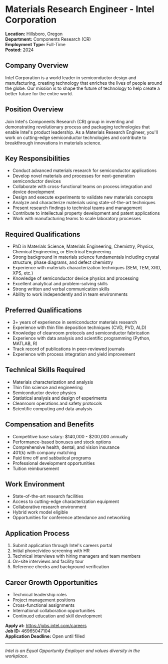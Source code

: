 # Materials Research Engineer - Intel Corporation

**Location:** Hillsboro, Oregon  
**Department:** Components Research (CR)  
**Employment Type:** Full-Time  
**Posted:** 2024  

## Company Overview

Intel Corporation is a world leader in semiconductor design and manufacturing, creating technology that enriches the lives of people around the globe. Our mission is to shape the future of technology to help create a better future for the entire world.

## Position Overview

Join Intel's Components Research (CR) group in inventing and demonstrating revolutionary process and packaging technologies that enable Intel's product leadership. As a Materials Research Engineer, you'll work on cutting-edge semiconductor technologies and contribute to breakthrough innovations in materials science.

## Key Responsibilities

- Conduct advanced materials research for semiconductor applications
- Develop novel materials and processes for next-generation semiconductor devices
- Collaborate with cross-functional teams on process integration and device development
- Design and execute experiments to validate new materials concepts
- Analyze and characterize materials using state-of-the-art techniques
- Present research findings to technical teams and management
- Contribute to intellectual property development and patent applications
- Work with manufacturing teams to scale laboratory processes

## Required Qualifications

- PhD in Materials Science, Materials Engineering, Chemistry, Physics, Chemical Engineering, or Electrical Engineering
- Strong background in materials science fundamentals including crystal structure, phase diagrams, and defect chemistry
- Experience with materials characterization techniques (SEM, TEM, XRD, XPS, etc.)
- Knowledge of semiconductor device physics and processing
- Excellent analytical and problem-solving skills
- Strong written and verbal communication skills
- Ability to work independently and in team environments

## Preferred Qualifications

- 3+ years of experience in semiconductor materials research
- Experience with thin film deposition techniques (CVD, PVD, ALD)
- Knowledge of cleanroom protocols and semiconductor fabrication
- Experience with data analysis and scientific programming (Python, MATLAB, R)
- Track record of publications in peer-reviewed journals
- Experience with process integration and yield improvement

## Technical Skills Required

- Materials characterization and analysis
- Thin film science and engineering
- Semiconductor device physics
- Statistical analysis and design of experiments
- Cleanroom operations and safety protocols
- Scientific computing and data analysis

## Compensation and Benefits

- Competitive base salary: $140,000 - $200,000 annually
- Performance-based bonuses and stock options
- Comprehensive health, dental, and vision insurance
- 401(k) with company matching
- Paid time off and sabbatical programs
- Professional development opportunities
- Tuition reimbursement

## Work Environment

- State-of-the-art research facilities
- Access to cutting-edge characterization equipment
- Collaborative research environment
- Hybrid work model eligible
- Opportunities for conference attendance and networking

## Application Process

1. Submit application through Intel's careers portal
2. Initial phone/video screening with HR
3. Technical interviews with hiring managers and team members
4. On-site interviews and facility tour
5. Reference checks and background verification

## Career Growth Opportunities

- Technical leadership roles
- Project management positions
- Cross-functional assignments
- International collaboration opportunities
- Continued education and skill development

**Apply at:** https://jobs.intel.com/careers  
**Job ID:** 46965047104  
**Application Deadline:** Open until filled

---

*Intel is an Equal Opportunity Employer and values diversity in the workplace.*